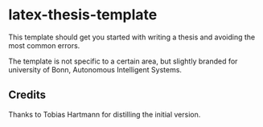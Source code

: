 latex-thesis-template
=====================

This template should get you started with writing a thesis and avoiding the
most common errors.

The template  is not specific to  a certain area, but  slightly branded for
university of Bonn, Autonomous Intelligent Systems.


Credits
-------
Thanks to Tobias Hartmann for distilling the initial version.
